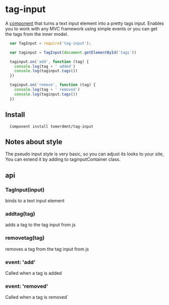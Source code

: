 
# tag-input

  A [component](http://github.com/component/component) that turns a text input element into a pretty tags input.
  Enables you to work with any MVC framework using simple events or you can get the tags from the inner model.

  ``` javascript
    var TagInput = require('tag-input');

    var taginput = TagInput(document.getElementById('tags'))

    taginput.on('add', function (tag) {
      console.log(tag + ' added')
      console.log(taginput.tags())
    })

    taginput.on('remove', function (tag) {
      console.log(tag + ' removed')
      console.log(taginput.tags())
    })

  ```

## Install
  ```
    Component install tomerdmnt/tag-input
  ```
## Notes about style
  The pseudo input style is very basic, so you can adjust its looks to your site, You can extend it by adding to taginputContainer class.

## api

### TagInput(input)
  binds to a text input element

### addtag(tag)
  adds a tag to the tag input from js

### removetag(tag)
  removes a tag from the tag input from js

### event: 'add'
  Called when a tag is added

### event: 'removed'
  Called when a tag is removed`


